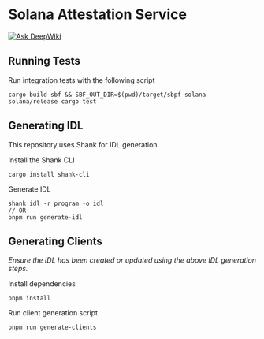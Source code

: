 # Solana Attestation Service

[![Ask DeepWiki](https://deepwiki.com/badge.svg)](https://deepwiki.com/solana-foundation/solana-attestation-service)

## Running Tests

Run integration tests with the following script

```
cargo-build-sbf && SBF_OUT_DIR=$(pwd)/target/sbpf-solana-solana/release cargo test
```

## Generating IDL

This repository uses Shank for IDL generation.

Install the Shank CLI

```
cargo install shank-cli
```

Generate IDL

```
shank idl -r program -o idl
// OR
pnpm run generate-idl
```

## Generating Clients

_Ensure the IDL has been created or updated using the above IDL generation steps._

Install dependencies

```
pnpm install
```

Run client generation script

```
pnpm run generate-clients
```
